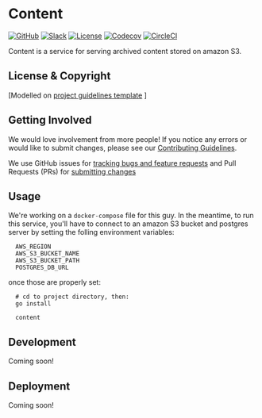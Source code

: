 # Content

[![GitHub](https://img.shields.io/badge/project-Data_Together-487b57.svg?style=flat-square)](http://github.com/datatogether)
[![Slack](https://img.shields.io/badge/slack-Archivers-b44e88.svg?style=flat-square)](https://archivers-slack.herokuapp.com/)
[![License](https://img.shields.io/github/license/mashape/apistatus.svg)](./LICENSE) 
[![Codecov](https://img.shields.io/codecov/c/github/datatogether/task_mgmt.svg?style=flat-square)](https://codecov.io/gh/datatogether/task_mgmt)
[![CircleCI](https://img.shields.io/circleci/project/github/datatogether/coverage.svg?style=flat-square)](https://circleci.com/gh/datatogether/coverage)

Content is a service for serving archived content stored on amazon S3.

## License & Copyright

[Modelled on [project guidelines template](https://github.com/datatogether/roadmap/blob/master/PROJECT.md#license--copyright-readme-block) ]

## Getting Involved

We would love involvement from more people! If you notice any errors or would like to submit changes, please see our [Contributing Guidelines](./.github/CONTRIBUTING.md). 

We use GitHub issues for [tracking bugs and feature requests](https://github.com/datatogether/REPONAME/issues) and Pull Requests (PRs) for [submitting changes](https://github.com/datatogether/REPONAME/pulls)

## Usage

We're working on a `docker-compose` file for this guy. In the meantime, to run this service, you'll have to connect to an amazon S3 bucket and postgres server by setting the folling environment variables:
```shell
  AWS_REGION
  AWS_S3_BUCKET_NAME
  AWS_S3_BUCKET_PATH
  POSTGRES_DB_URL
```
once those are properly set:
```shell
  # cd to project directory, then:
  go install

  content
```

## Development

Coming soon!

## Deployment

Coming soon!